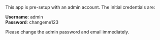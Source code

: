This app is pre-setup with an admin account. The initial credentials are:

**Username**: admin<br/>
**Password**: changeme123<br/>

Please change the admin password and email immediately.

